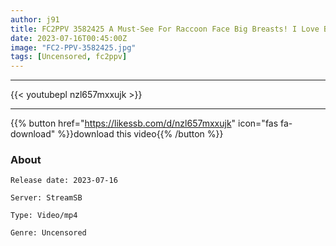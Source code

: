 ```yaml
---
author: j91
title: FC2PPV 3582425 A Must-See For Raccoon Face Big Breasts! I Love Being Attacked,,, Idol-Class Cuteness! The First Creampie In The Life Of F Cup Current ○! ※The Cuteness Of The Face Is Guaranteed.
date: 2023-07-16T00:45:00Z
image: "FC2-PPV-3582425.jpg"
tags: [Uncensored, fc2ppv]
---
```

___

{{< youtubepl nzl657mxxujk >}}
___

{{% button href="https://likessb.com/d/nzl657mxxujk" icon="fas fa-download" %}}download this video{{% /button %}}
### About

`Release date: 2023-07-16`

`Server: StreamSB`

`Type: Video/mp4`

`Genre:	Uncensored`